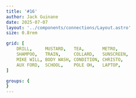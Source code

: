 ```yaml
---
title: '#16'
author: Jack Guinane
date: 2025-07-07
layout: '../components/connections/Layout.astro'
size: 0.8rem

grid: [
	DRILL,     MUSTARD,   TEA,       METRO,
	SHAMPOO,   TRAIN,     COLLARD,   SUNSCREEN,
	MIKE WILL, BODY WASH, CONDITION, CHRISTO,
	AUX FORD,  SCHOOL,    POLE OH,   LAPTOP,
]

groups: {
}
---
```

